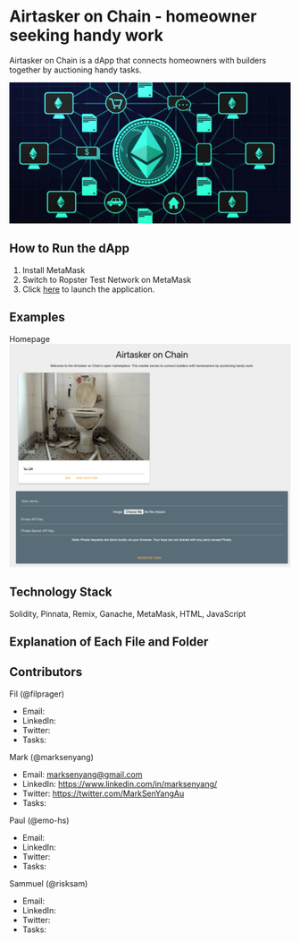 # Airtasker on Chain - homeowner seeking handy work
Airtasker on Chain is a dApp that connects homeowners with builders together by auctioning handy tasks.

![profile](image/profile.jpg)


## How to Run the dApp
1. Install MetaMask
2. Switch to Ropster Test Network on MetaMask
3. Click [here](frontend/index.html) to launch the application.


## Examples
Homepage
![Homepage](image/homepage.png)


## Technology Stack
Solidity, Pinnata, Remix, Ganache, MetaMask, HTML, JavaScript


## Explanation of Each File and Folder 


## Contributors
Fil (@filprager)  
- Email:  
- LinkedIn:   
- Twitter:
- Tasks:    

Mark (@marksenyang)
- Email: marksenyang@gmail.com
- LinkedIn: https://www.linkedin.com/in/marksenyang/
- Twitter: https://twitter.com/MarkSenYangAu
- Tasks: 

Paul (@emo-hs)
- Email: 
- LinkedIn: 
- Twitter: 
- Tasks: 

Sammuel (@risksam)
- Email: 
- LinkedIn: 
- Twitter: 
- Tasks: 




